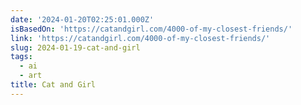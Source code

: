 ```yaml
---
date: '2024-01-20T02:25:01.000Z'
isBasedOn: 'https://catandgirl.com/4000-of-my-closest-friends/'
link: 'https://catandgirl.com/4000-of-my-closest-friends/'
slug: 2024-01-19-cat-and-girl
tags:
  - ai
  - art
title: Cat and Girl
---
```


